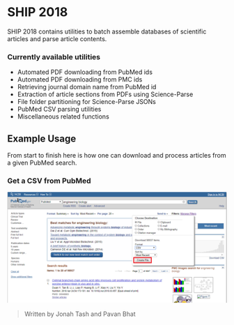 # SHIP 2018
SHIP 2018 contains utilities to batch assemble databases of scientific articles and parse article contents.

### Currently available utilities

 - Automated PDF downloading from PubMed ids
 - Automated PDF downloading from PMC  ids
 - Retrieving journal domain name from PubMed id 
 - Extraction of article sections from PDFs using Science-Parse
 - File folder partitioning for Science-Parse JSONs
 - PubMed CSV parsing utilities
 - Miscellaneous related functions

## Example Usage

From start to finish here is how one can download and process articles from a given PubMed search.
### Get a CSV from PubMed
![After searching for a query on the PubMed website select "Send To" > "File" > Format: CSV and press "Create File"](https://raw.githubusercontent.com/jonahtash/SHIP2018/master/img/pmed.png "Download CSV")
>Written by Jonah Tash and Pavan Bhat